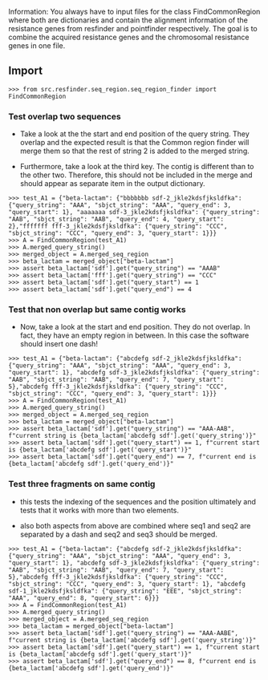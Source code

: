 
Information: You always have to input files for the class FindCommonRegion where both are dictionaries and contain the alignment information of the resistance genes from resfinder and pointfinder respectively. The goal is to combine the acquired resistance genes and the chromosomal resistance genes in one file.


## Import 

```
>>> from src.resfinder.seq_region.seq_region_finder import FindCommonRegion

```


### Test overlap two sequences

- Take a look at the the start and end position of the query string. They overlap and the expected result is that the Common region finder will merge them so that the rest of string 2 is added to the merged string.

- Furthermore, take a look at the third key. The contig is different than to the other two. Therefore, this should not be included in the merge and should appear as separate item in the output dictionary.


```
>>> test_A1 = {"beta-lactam": {"bbbbbbb sdf-2_jkle2kdsfjksldfka": {"query_string": "AAA", "sbjct_string": "AAA", "query_end": 3, "query_start": 1}, "aaaaaaa sdf-3_jkle2kdsfjksldfka": {"query_string": "AAB", "sbjct_string": "AAB", "query_end": 4, "query_start": 2},"fffffff fff-3_jkle2kdsfjksldfka": {"query_string": "CCC", "sbjct_string": "CCC", "query_end": 3, "query_start": 1}}}
>>> A = FindCommonRegion(test_A1)
>>> A.merged_query_string()
>>> merged_object = A.merged_seq_region
>>> beta_lactam = merged_object["beta-lactam"]
>>> assert beta_lactam['sdf'].get("query_string") == "AAAB"
>>> assert beta_lactam['fff'].get("query_string") == "CCC"
>>> assert beta_lactam['sdf'].get("query_start") == 1
>>> assert beta_lactam['sdf'].get("query_end") == 4

```

### Test that non overlap but same contig works

- Now, take a look at the start and end position. They do not overlap. In fact, they have an empty region in between. In this case the software should insert one dash! 

```
>>> test_A1 = {"beta-lactam": {"abcdefg sdf-2_jkle2kdsfjksldfka": {"query_string": "AAA", "sbjct_string": "AAA", "query_end": 3, "query_start": 1}, "abcdefg sdf-3_jkle2kdsfjksldfka": {"query_string": "AAB", "sbjct_string": "AAB", "query_end": 7, "query_start": 5},"abcdefg fff-3_jkle2kdsfjksldfka": {"query_string": "CCC", "sbjct_string": "CCC", "query_end": 3, "query_start": 1}}}
>>> A = FindCommonRegion(test_A1)
>>> A.merged_query_string()
>>> merged_object = A.merged_seq_region
>>> beta_lactam = merged_object["beta-lactam"]
>>> assert beta_lactam['sdf'].get("query_string") == "AAA-AAB", f"current string is {beta_lactam['abcdefg sdf'].get('query_string')}"
>>> assert beta_lactam['sdf'].get("query_start") == 1, f"current start is {beta_lactam['abcdefg sdf'].get('query_start')}"
>>> assert beta_lactam['sdf'].get("query_end") == 7, f"current end is {beta_lactam['abcdefg sdf'].get('query_end')}"

```


### Test three fragments on same contig

- this tests the indexing of the sequences and the position ultimately and tests that it works with more than two elements.

- also both aspects from above are combined where seq1 and seq2 are separated by a dash and seq2 and seq3 should be merged.

```
>>> test_A1 = {"beta-lactam": {"abcdefg sdf-2_jkle2kdsfjksldfka": {"query_string": "AAA", "sbjct_string": "AAA", "query_end": 3, "query_start": 1}, "abcdefg sdf-3_jkle2kdsfjksldfka": {"query_string": "AAB", "sbjct_string": "AAB", "query_end": 7, "query_start": 5},"abcdefg fff-3_jkle2kdsfjksldfka": {"query_string": "CCC", "sbjct_string": "CCC", "query_end": 3, "query_start": 1}, "abcdefg sdf-1_jkle2kdsfjksldfka": {"query_string": "EEE", "sbjct_string": "AAA", "query_end": 8, "query_start": 6}}}
>>> A = FindCommonRegion(test_A1)
>>> A.merged_query_string()
>>> merged_object = A.merged_seq_region
>>> beta_lactam = merged_object["beta-lactam"]
>>> assert beta_lactam['sdf'].get("query_string") == "AAA-AABE", f"current string is {beta_lactam['abcdefg sdf'].get('query_string')}"
>>> assert beta_lactam['sdf'].get("query_start") == 1, f"current start is {beta_lactam['abcdefg sdf'].get('query_start')}"
>>> assert beta_lactam['sdf'].get("query_end") == 8, f"current end is {beta_lactam['abcdefg sdf'].get('query_end')}"

```